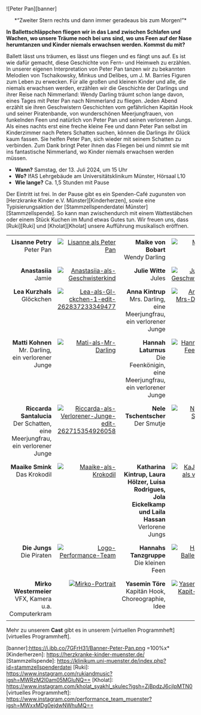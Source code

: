 ![Peter Pan][banner]

<center>*“Zweiter Stern rechts und dann immer geradeaus bis zum Morgen!”*</center>

**In Ballettschläppchen fliegen wir in das Land zwischen Schlafen und Wachen, wo unsere Träume noch bei uns sind, wo uns Feen auf der Nase herumtanzen und Kinder niemals erwachsen werden. Kommst du mit?**

Ballett lässt uns träumen, es lässt uns fliegen und es fängt uns auf. Es ist wie dafür gemacht, diese Geschichte von Fern- und Heimweh zu erzählen. In unserer eigenen Interpretation von Peter Pan tanzen wir zu bekannten Melodien von Tschaikowsky, Minkus und Delibes, um J. M. Barries Figuren zum Leben zu erwecken.
Für alle großen und kleinen Kinder und alle, die niemals erwachsen werden, erzählen wir die Geschichte der Darlings und ihrer Reise nach Nimmerland: Wendy Darling träumt schon lange davon, eines Tages mit Peter Pan nach Nimmerland zu fliegen. Jeden Abend erzählt sie ihren Geschwistern Geschichten vom gefährlichen Kapitän Hook und seiner Piratenbande, von wunderschönen Meerjungfrauen, von funkelnden Feen und natürlich von Peter Pan und seinen verlorenen Jungs. Als eines nachts erst eine freche kleine Fee und dann Peter Pan selbst im Kinderzimmer nach Peters Schatten suchen, können die Darlings ihr Glück kaum fassen. Sie helfen Peter Pan, sich wieder mit seinem Schatten zu verbinden. Zum Dank bringt Peter ihnen das Fliegen bei und nimmt sie mit ins fantastische Nimmerland, wo Kinder niemals erwachsen werden müssen.

- **Wann?**		Samstag, der 13. Juli 2024, um 15 Uhr
- **Wo?**		IfAS Lehrgebäude am Universitätsklinikum Münster, Hörsaal L10
- **Wie lange?**	Ca. 1,5 Stunden mit Pause

Der Eintritt ist frei. In der Pause gibt es ein Spenden-Café zugunsten von [Herzkranke Kinder e.V. Münster][Kinderherzen], sowie eine Typisierungsaktion der [Stammzellspenderdatei Münster][Stammzellspende]. So kann man zwischendurch mit einem Wattestäbchen oder einem Stück Kuchen im Mund etwas Gutes tun. Wir freuen uns, dass [Ruki][Ruki] und [Kholat][Kholat] unsere Aufführung musikalisch eröffnen.

<style type="text/css">
  td, th { padding: .5em; text-align: right; vertical-align: top }
  th { font-weight: normal }
</style>

| | | | |
|--|--|--|--|
| **Lisanne Petry**<br>Peter Pan | <a href="https://ibb.co/28WqDkk"><img src="https://i.ibb.co/28WqDkk/IMG-0022.jpg" alt="Lisanne als Peter Pan" border="0"></a> | **Maike von Bobart**<br>Wendy Darling | <a href="https://ibb.co/BP0CWs4"><img src="https://i.ibb.co/BP0CWs4/IMG-0021.jpg" alt="Maike als Wendy" border="0"></a> |
| **Anastasiia**<br>Jamie | <a href="https://ibb.co/R98V8Rp"><img src="https://i.ibb.co/R98V8Rp/Anastasiia-als-Geschwisterkind.png" alt="Anastasiia-als-Geschwisterkind" border="0"></a> | **Julie Witte**<br>Jules | <a href="https://ibb.co/7Sd6shn"><img src="https://i.ibb.co/7Sd6shn/Julie-als-Geschwisterkind.png" alt="Julie-als-Geschwisterkind" border="0"></a> |
| **Lea Kurzhals**<br>Glöckchen | <a href="https://ibb.co/FxBRK6F"><img src="https://i.ibb.co/FxBRK6F/Lea-als-Gl-ckchen-1-edit-262837233349477.jpg" alt="Lea-als-Gl-ckchen-1-edit-262837233349477" border="0"></a> | **Anna Kintrup**<br>Mrs. Darling, eine Meerjungfrau, ein verlorener Junge | <a href="https://ibb.co/zmPfhY9"><img src="https://i.ibb.co/zmPfhY9/Anna-als-Mrs-Darling-3.jpg" alt="Anna-als-Mrs-Darling-3" border="0"></a> |
| **Matti Kohnen**<br>Mr. Darling, ein verlorener Junge | <a href="https://ibb.co/0M8KhDK"><img src="https://i.ibb.co/0M8KhDK/Mati-als-Mr-Darling.jpg" alt="Mati-als-Mr-Darling" border="0"></a> | **Hannah Laturnus**<br> Die Feenkönigin, eine Meerjungfrau, ein verlorener Junge | <a href="https://ibb.co/tLb4r4s"><img src="https://i.ibb.co/tLb4r4s/Hannah-als-Feenk-nigin.jpg" alt="Hannah-als-Feenkönigin" border="0"></a> |
| **Riccarda Santalucia**<br>Der Schatten, eine Meerjungfrau, ein verlorener Junge | <a href="https://ibb.co/Gk5pdTh"><img src="https://i.ibb.co/Gk5pdTh/Riccarda-als-Verlorener-Junge-edit-262715354926058.jpg" alt="Riccarda-als-Verlorener-Junge-edit-262715354926058" border="0"></a> | **Nele Tschentscher**<br>Der Smutje | <a href="https://ibb.co/TYw4tcj"><img src="https://i.ibb.co/TYw4tcj/Nele-als-Smutje-2.jpg" alt="Nele-als-Smutje-2" border="0"></a> |
| **Maaike Smink**<br>Das Krokodil | <a href="https://ibb.co/sv3HqsJ"><img src="https://i.ibb.co/sv3HqsJ/Maaike-als-Krokodil.jpg" alt="Maaike-als-Krokodil" border="0"></a> |**Katharina Kintrup, Laura Hölzer, Luisa Rodrigues, Jola Eickelkamp und Laila Hassan**<br>Verlorene Jungs | <a href="https://ibb.co/0qdqMcC"><img src="https://i.ibb.co/0qdqMcC/IMG-0542.jpg" alt="KaJoLuLaLa als verlorene Jungs" border="0"></a>
| **Die Jungs**<br>Die Piraten | <a href="https://ibb.co/cYzKzdg"><img src="https://i.ibb.co/cYzKzdg/Logo-Performance-Team.png" alt="Logo-Performance-Team" border="0"></a> |**Hannahs Tanzgruppe**<br>Die kleinen Feen | <a href="https://ibb.co/fQ4NZ9N"><img src="https://i.ibb.co/fQ4NZ9N/Hannahs-Ballettgruppe.png" alt="Hannahs-Ballettgruppe" border="0"></a>|
| **Mirko Westermeier**<br>VFX, Kamera u.a. Computerkram | <a href="https://ibb.co/WxT927P"><img src="https://i.ibb.co/WxT927P/Mirko-Portrait.jpg" alt="Mirko-Portrait" border="0"></a> | **Yasemin Töre**<br>Kapitän Hook, Choreographie, Idee | <a href="https://ibb.co/gPs3ySj"><img src="https://i.ibb.co/gPs3ySj/Yasemin-als-Kapit-n-Hook.jpg" alt="Yasemin-als-Kapit-n-Hook" border="0"></a> |

Mehr zu unserem **Cast** gibt es in unserem [virtuellen Programmheft][virtuelles Programmheft].

[banner]:https://i.ibb.co/7GFrH31/Banner-Peter-Pan.png =100%x*
[Kinderherzen]: https://herzkranke-kinder-muenster.de/
[Stammzellspende]: https://klinikum.uni-muenster.de/index.php?id=stammzellspenderdatei
[Ruki]: https://www.instagram.com/rukiandmusic?igsh=MWRzM2I0am05MGluNQ==
[Kholat]: https://www.instagram.com/kholat_syakhl_skulec?igsh=ZjBpdzJ6cjlpMTN0
[virtuelles Programmheft]: https://www.instagram.com/performance_team_muenster?igsh=MWxxMDg0ejdwNWhuMQ==
